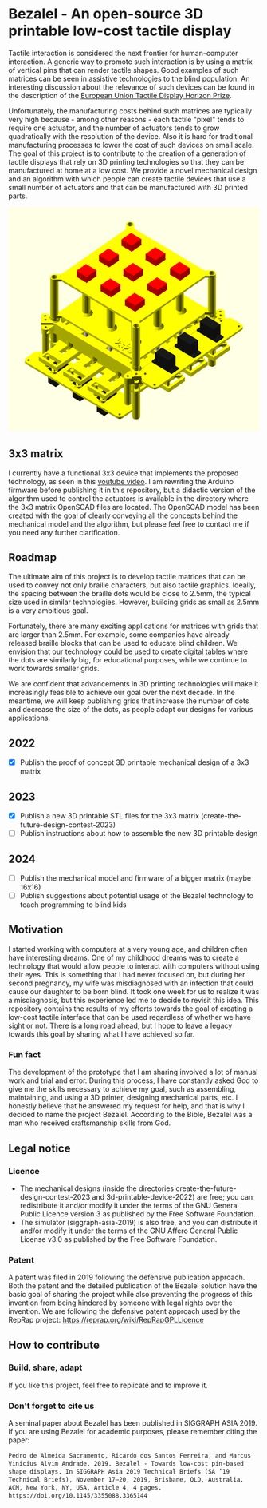 # Bezalel - An open-source 3D printable low-cost tactile display

Tactile interaction is considered the next frontier for human-computer interaction. A generic way to promote such interaction is by using a matrix of vertical pins that can render tactile shapes. Good examples of such matrices can be seen in assistive technologies to the blind population. An interesting discussion about the relevance of such devices can be found in the description of the [European Union Tactile Display Horizon Prize](https://research-and-innovation.ec.europa.eu/funding/funding-opportunities/prizes/horizon-prizes/tactile-display_en). 

Unfortunately, the manufacturing costs behind such matrices are typically very high because - among other reasons - each tactile "pixel" tends to require one actuator, and the number of actuators tends to grow quadratically with the resolution of the device. Also it is hard for traditional manufacturing processes to lower the cost of such devices on small scale. The goal of this project is to contribute to the creation of a generation of tactile displays that rely on 3D printing technologies so that they can be manufactured at home at a low cost. We provide a novel mechanical design and an algorithm with which people can create tactile devices that use a small number of actuators and that can be manufactured with 3D printed parts.

![Animated 3x3 model](animated-model.gif)

## 3x3 matrix
I currently have a functional 3x3 device that implements the proposed technology, as seen in this [youtube video](https://www.youtube.com/watch?v=CwHi78mkTRg). I am rewriting the Arduino firmware before publishing it in this repository, but a didactic version of the algorithm used to control the actuators is available in the directory where the 3x3 matrix OpenSCAD files are located. The OpenSCAD model has been created with the goal of clearly conveying all the concepts behind the mechanical model and the algorithm, but please feel free to contact me if you need any further clarification.

## Roadmap
The ultimate aim of this project is to develop tactile matrices that can be used to convey not only braille characters, but also tactile graphics. Ideally, the spacing between the braille dots would be close to 2.5mm, the typical size used in similar technologies. However, building grids as small as 2.5mm is a very ambitious goal.

Fortunately, there are many exciting applications for matrices with grids that are larger than 2.5mm. For example, some companies have already released braille blocks that can be used to educate blind children. We envision that our technology could be used to create digital tables where the dots are similarly big, for educational purposes, while we continue to work towards smaller grids.

We are confident that advancements in 3D printing technologies will make it increasingly feasible to achieve our goal over the next decade. In the meantime, we will keep publishing grids that increase the number of dots and decrease the size of the dots, as people adapt our designs for various applications. 

## 2022
- [x] Publish the proof of concept 3D printable mechanical design of a 3x3 matrix

## 2023
- [x] Publish a new 3D printable STL files for the 3x3 matrix (create-the-future-design-contest-2023)
- [ ] Publish instructions about how to assemble the new 3D printable design

## 2024
- [ ] Publish the mechanical model and firmware of a bigger matrix (maybe 16x16)
- [ ] Publish suggestions about potential usage of the Bezalel technology to teach programming to blind kids

## Motivation
I started working with computers at a very young age, and children often have interesting dreams. One of my childhood dreams was to create a technology that would allow people to interact with computers without using their eyes. This is something that I had never focused on, but during her second pregnancy, my wife was misdiagnosed with an infection that could cause our daughter to be born blind. It took one week for us to realize it was a misdiagnosis, but this experience led me to decide to revisit this idea. This repository contains the results of my efforts towards the goal of creating a low-cost tactile interface that can be used regardless of whether we have sight or not. There is a long road ahead, but I hope to leave a legacy towards this goal by sharing what I have achieved so far.

### Fun fact
The development of the prototype that I am sharing involved a lot of manual work and trial and error. During this process, I have constantly asked God to give me the skills necessary to achieve my goal, such as assembling, maintaining, and using a 3D printer, designing mechanical parts, etc. I honestly believe that he answered my request for help, and that is why I decided to name the project Bezalel. According to the Bible, Bezalel was a man who received craftsmanship skills from God.

## Legal notice
### Licence
- The mechanical designs (inside the directories create-the-future-design-contest-2023 and 3d-printable-device-2022) are free; you can redistribute it and/or modify it under the terms of the GNU General Public Licence version 3 as published by the Free Software Foundation.
- The simulator (siggraph-asia-2019) is also free, and you can distribute it and/or modify it under the terms of the GNU Affero General Public License v3.0 as published by the Free Software Foundation.

### Patent
A patent was filed in 2019 following the defensive publication approach. Both the patent and the detailed publication of the Bezalel solution have the basic goal of sharing the project while also preventing the progress of this invention from being hindered by someone with legal rights over the invention.
We are following the defensive patent approach used by the RepRap project: https://reprap.org/wiki/RepRapGPLLicence

## How to contribute

### Build, share, adapt
If you like this project, feel free to replicate and to improve it.

### Don't forget to cite us
A seminal paper about Bezalel has been published in SIGGRAPH ASIA 2019.
If you are using Bezalel for academic purposes, please remember citing the paper:

```
Pedro de Almeida Sacramento, Ricardo dos Santos Ferreira, and Marcus Vinicius Alvim Andrade. 2019. Bezalel - Towards low-cost pin-based shape displays. In SIGGRAPH Asia 2019 Technical Briefs (SA ’19 Technical Briefs), November 17–20, 2019, Brisbane, QLD, Australia. ACM, New York, NY, USA, Article 4, 4 pages. https://doi.org/10.1145/3355088.3365144
```
